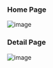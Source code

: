 ### Home Page 
![image](https://user-images.githubusercontent.com/98692987/182156184-fddf0700-e1ce-48b4-b136-c029060a83e8.png)

### Detail Page 
![image](https://user-images.githubusercontent.com/98692987/182156225-38b1a183-d247-4255-9508-79921a7bbc08.png)
